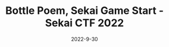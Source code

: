 ---
layout: writeups
title: Bottle Poem, Sekai Game Start - Sekai CTF 2022
date: 2022-9-30
category: "Web"
desc: "not ready.."
---
